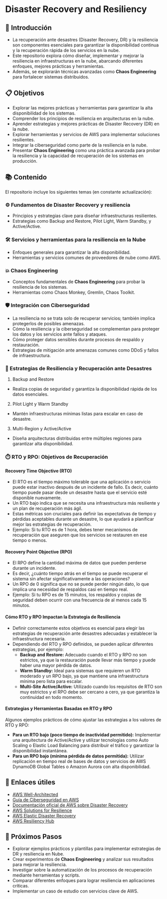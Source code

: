 # Disaster Recovery and Resiliency

## 🌟 Introducción
- La recuperación ante desastres (Disaster Recovery, DR) y la resiliencia son componentes esenciales para garantizar la disponibilidad continua y la recuperación rápida de los servicios en la nube. 
- Este repositorio explora cómo diseñar, implementar y mejorar la resiliencia en infraestructuras en la nube, abarcando diferentes enfoques, mejores prácticas y herramientas.
- Además, se explorarán técnicas avanzadas como **Chaos Engineering** para fortalecer sistemas distribuidos.

## 📋 Objetivos
- Explorar las mejores prácticas y herramientas para garantizar la alta disponibilidad de los sistemas.
- Comprender los principios de resiliencia en arquitecturas en la nube.
- Aprender estrategias y mejores prácticas de Disaster Recovery (DR) en la nube.
- Explorar herramientas y servicios de AWS para implementar soluciones resilientes.
- Integrar la ciberseguridad como parte de la resiliencia en la nube.
- Presentar **Chaos Engineering** como una práctica avanzada para probar la resiliencia y la capacidad de recuperación de los sistemas en producción.

## 📚 Contenido
El repositorio incluye los siguientes temas (en constante actualización):

### ⚙️ Fundamentos de Disaster Recovery y resiliencia
- Principios y estrategias clave para diseñar infraestructuras resilientes.
- Estrategias como Backup and Restore, Pilot Light, Warm Standby, y Active/Active.

### 🛠️ Servicios y herramientas para la resiliencia en la Nube
- Enfoques generales para garantizar la alta disponibilidad.
- Herramientas y servicios comunes de proveedores de nube como AWS.

### 💥 Chaos Engineering
- Conceptos fundamentales de **Chaos Engineering** para probar la resiliencia de los sistemas.
- Herramientas como Chaos Monkey, Gremlin, Chaos Toolkit.

### 🛡️ Integración con Ciberseguridad
- La resiliencia no se trata solo de recuperar servicios; también implica protegerlos de posibles amenazas.
- Cómo la resiliencia y la ciberseguridad se complementan para proteger los datos y los servicios ante fallos y ataques.
- Cómo proteger datos sensibles durante procesos de respaldo y restauración.
- Estrategias de mitigación ante amenazas comunes como DDoS y fallos de infraestructura.

### 🚀 Estrategias de Resiliencia y Recuperación ante Desastres
1. Backup and Restore
- Realiza copias de seguridad y garantiza la disponibilidad rápida de los datos esenciales.
2. Pilot Light y Warm Standby
- Mantén infraestructuras mínimas listas para escalar en caso de desastre.
3. Multi-Region y Active/Active
- Diseña arquitecturas distribuidas entre múltiples regiones para garantizar alta disponibilidad.

### ⏱️ RTO y RPO: Objetivos de Recuperación
#### Recovery Time Objective (RTO)
- El RTO es el tiempo máximo tolerable que una aplicación o servicio puede estar inactivo después de un incidente de fallo. Es decir, cuánto tiempo puede pasar desde un desastre hasta que el servicio esté disponible nuevamente. 
- Un RTO bajo indica que se necesita una infraestructura más resiliente y un plan de recuperación más ágil.
- Estas métricas son cruciales para definir las expectativas de tiempo y pérdidas aceptables durante un desastre, lo que ayudará a planificar mejor las estrategias de recuperación.
- Ejemplo: Si tu RTO es de 1 hora, debes tener mecanismos de recuperación que aseguren que los servicios se restauren en ese tiempo o menos.

#### Recovery Point Objective (RPO)
- El RPO define la cantidad máxima de datos que pueden perderse durante un incidente. 
- Es decir, ¿cuánto tiempo atrás en el tiempo se puede recuperar el sistema sin afectar significativamente a las operaciones? 
- Un RPO de 0 significa que no se puede perder ningún dato, lo que implica una necesidad de respaldos casi en tiempo real.
- Ejemplo: Si tu RPO es de 15 minutos, los respaldos y copias de seguridad deben ocurrir con una frecuencia de al menos cada 15 minutos.

#### Cómo RTO y RPO Impactan la Estrategia de Resiliencia
- Definir correctamente estos objetivos es esencial para elegir las estrategias de recuperación ante desastres adecuadas y establecer la infraestructura necesaria. 
- Dependiendo del RTO y RPO definidos, se pueden aplicar diferentes estrategias, por ejemplo:
    - **Backup and Restore:** Adecuado cuando el RTO y RPO no son estrictos, ya que la restauración puede llevar más tiempo y puede haber una mayor pérdida de datos.
    - **Warm Standby:** Ideal para sistemas que requieren un RTO moderado y un RPO bajo, ya que mantiene una infraestructura mínima pero lista para escalar.
    - **Multi-Site Active/Active:** Utilizado cuando los requisitos de RTO son muy estrictos y el RPO debe ser cercano a cero, ya que garantiza la continuidad en todo momento.

#### Estrategias y Herramientas Basadas en RTO y RPO
Algunos ejemplos prácticos de cómo ajustar las estrategias a los valores de RTO y RPO:
- **Para un RTO bajo (poco tiempo de inactividad permitido):** Implementar una arquitectura de Active/Active y utilizar tecnologías como Auto Scaling o Elastic Load Balancing para distribuir el tráfico y garantizar la disponibilidad instantánea.
- **Para un RPO bajo (mínima pérdida de datos permitida):** Utilizar replicación en tiempo real de bases de datos y servicios de AWS DynamoDB Global Tables o Amazon Aurora con alta disponibilidad.

## 🔗 Enlaces útiles
- [AWS Well-Architected](https://aws.amazon.com/es/architecture/well-architected/)
- [Guía de Ciberseguridad en AWS](https://aws.amazon.com/es/security/)
- [Documentación oficial de AWS sobre Disaster Recovery](https://docs.aws.amazon.com/whitepapers/latest/disaster-recovery-workloads-on-aws/disaster-recovery-workloads-on-aws.html)
- [AWS Solutions for Resilience](https://aws.amazon.com/es/solutions/resilience/)
- [AWS Elastic Disaster Recovery](https://aws.amazon.com/disaster-recovery/)
- [AWS Resiliency Hub](https://aws.amazon.com/es/resilience-hub/)

## 🚧 Próximos Pasos
- Explorar ejemplos prácticos y plantillas para implementar estrategias de DR y resiliencia en Nube.
- Crear experimentos de **Chaos Engineering** y analizar sus resultados para mejorar la resiliencia.
- Investigar sobre la automatización de los procesos de recuperación mediante herramientas y scripts.
- Comparar diferentes enfoques para lograr resiliencia en aplicaciones críticas.
- Implementar un caso de estudio con servicios clave de AWS.